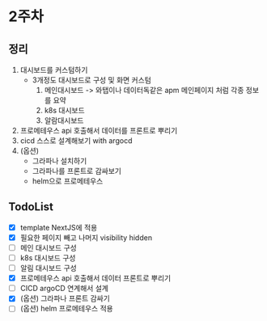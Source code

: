# 2주차

## 정리
1. 대시보드를 커스텀하기
   + 3개정도 대시보드로 구성 및 화면 커스텀
      1) 메인대시보드 -> 와탭이나 데이터독같은 apm 메인페이지 처럼 각종 정보를 요약
      2) k8s 대시보드
      3) 알람대시보드
2. 프로메테우스 api 호출해서 데이터를 프론트로 뿌리기
3. cicd 스스로 설계해보기 with argocd
4. (옵션) 
   + 그라파나 설치하기
   + 그라파나를 프론트로 감싸보기
   + helm으로 프로메테우스




## TodoList

+ [x] template NextJS에 적용
+ [x] 필요한 페이지 빼고 나머지 visibility hidden
+ [ ] 메인 대시보드 구성
+ [ ] k8s 대시보드 구성
+ [ ] 알림 대시보드 구성
+ [x] 프로메테우스 api 호출해서 데이터 프론트로 뿌리기
+ [ ] CICD argoCD 연계해서 설계
+ [x] (옵션) 그라파나 프론트 감싸기
+ [ ] (옵션) helm 프로메테우스 적용
